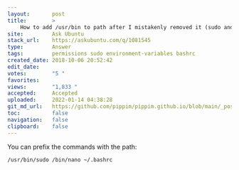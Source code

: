 ```yaml
---
layout:       post
title:        >
    How to add ∕usr∕bin to path after I mistakenly removed it (sudo and nano are no longer in path)
site:         Ask Ubuntu
stack_url:    https://askubuntu.com/q/1081545
type:         Answer
tags:         permissions sudo environment-variables bashrc
created_date: 2018-10-06 20:52:42
edit_date:    
votes:        "5 "
favorites:    
views:        "1,833 "
accepted:     Accepted
uploaded:     2022-01-14 04:38:28
git_md_url:   https://github.com/pippim/pippim.github.io/blob/main/_posts/2018/2018-10-06-How-to-add-∕usr∕bin-to-path-after-I-mistakenly-removed-it-(sudo-and-nano-are-no-longer-in-path)
toc:          false
navigation:   false
clipboard:    false
---
```


You can prefix the commands with the path:

``` 
/usr/bin/sudo /bin/nano ~/.bashrc

```
